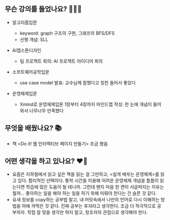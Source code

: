 ## 무슨 강의를 들었나요? 🧑🏻‍🏫
- 알고리즘입문
    - keyword: graph 구조의 구현, 그래프의 BFS/DFS
    - 선행 개념: SLL

- AI캡스톤디자인
    - 팀 프로젝트 회의: AI 프로젝트 아이디어 회의

- 소프트웨어공학입문
    - use case model 발표: 교수님께 잘했다고 칭찬 들어서 좋았다

- 운영체제입문
    - Xmind로 운영체제입문 1장부터 4장까지 마인드맵 작성: 한 눈에 개념이 들어와서 너무너무 만족했다

## 무엇을 배웠나요? 📚
- 책 <Do it! 웹 인터랙티브 페이지 만들기> 조금 했음

## 어떤 생각을 하고 있나요? ❤️‍🔥
- 요즘은 지하철에서 읽고 싶은 책을 읽는 걸 그만하고, <쉽게 배우는 운영체제>를 읽고 있다. 합리적인 선택이다. 통학 시간을 이용해 어려운 운영체제 개념을 틈틈이 읽는다면 학습에 많은 도움이 될 테니까. 그런데 왠지 마음 한 켠이 서글퍼지는 이유는 뭘까... 좋아하는 일을 해야 하는 일을 하기 위해 미뤄야 한다는 건 슬픈 것 같다.
- 요새 정보를 copy하는 공부법 말고, 내 머릿속에서 나만의 언어로 다시 이해하는 방법을 아예 까먹은 것 같다. 진짜 공부는 후자라고 생각한다. 조금 더 적극적으로 공부하자. 학점 잘 맞을 생각만 하지 말고, 창조자의 관점으로 생각해야 한다.